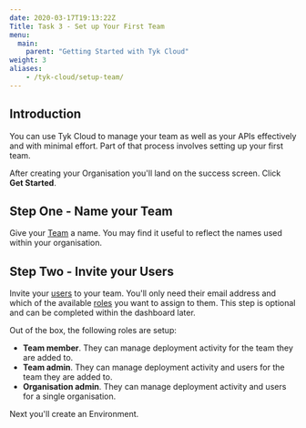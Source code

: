 ```yaml
---
date: 2020-03-17T19:13:22Z
Title: Task 3 - Set up Your First Team
menu:
  main:
    parent: "Getting Started with Tyk Cloud"
weight: 3
aliases:
    - /tyk-cloud/setup-team/
---
```


## Introduction

You can use Tyk Cloud to manage your team as well as your APIs effectively and with minimal effort. Part of that process involves setting up your first team.

After creating your Organisation you'll land on the success screen. Click **Get Started**.

## Step One - Name your Team

Give your [Team](/docs/tyk-cloud/troubleshooting-support/glossary/#team) a name. You may find it useful to reflect the names used within your organisation.

## Step Two - Invite your Users

Invite your [users](/docs/tyk-cloud/troubleshooting-support/glossary/#user) to your team. You'll only need their email address and which of the available [roles](/docs/tyk-cloud/troubleshooting-support/glossary/#role) you want to assign to them. This step is optional and can be completed within the dashboard later.

Out of the box, the following roles are setup:

* **Team member**. They can manage deployment activity for the team they are added to.
* **Team admin**. They can manage deployment activity and users for the team they are added to.
* **Organisation admin**. They can manage deployment activity and users for a single organisation.

Next you'll create an Environment.

